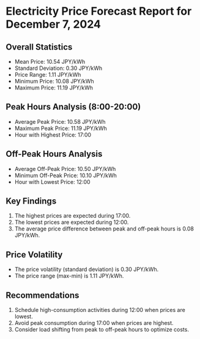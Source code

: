 
# Electricity Price Forecast Report for December 7, 2024

## Overall Statistics
- Mean Price: 10.54 JPY/kWh
- Standard Deviation: 0.30 JPY/kWh
- Price Range: 1.11 JPY/kWh
- Minimum Price: 10.08 JPY/kWh
- Maximum Price: 11.19 JPY/kWh

## Peak Hours Analysis (8:00-20:00)
- Average Peak Price: 10.58 JPY/kWh
- Maximum Peak Price: 11.19 JPY/kWh
- Hour with Highest Price: 17:00

## Off-Peak Hours Analysis
- Average Off-Peak Price: 10.50 JPY/kWh
- Minimum Off-Peak Price: 10.10 JPY/kWh
- Hour with Lowest Price: 12:00

## Key Findings
1. The highest prices are expected during 17:00.
2. The lowest prices are expected during 12:00.
3. The average price difference between peak and off-peak hours is 0.08 JPY/kWh.

## Price Volatility
- The price volatility (standard deviation) is 0.30 JPY/kWh.
- The price range (max-min) is 1.11 JPY/kWh.

## Recommendations
1. Schedule high-consumption activities during 12:00 when prices are lowest.
2. Avoid peak consumption during 17:00 when prices are highest.
3. Consider load shifting from peak to off-peak hours to optimize costs.
